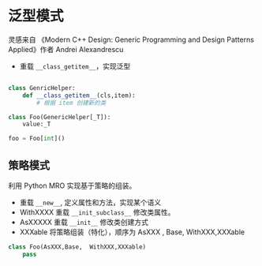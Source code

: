 # 泛型模式

灵感来自 《Modern C++ Design: Generic Programming and Design Patterns Applied》作者 Andrei Alexandrescu

- 重载 `__class_getitem__`，实现泛型

```python

class GenricHelper:
    def __class_getitem__(cls,item):
        # 根据 item 创建新的类

class Foo(GenericHelper[_T]):
    value:_T

foo = Foo[int]()
```

## 策略模式

利用 Python MRO 实现基于策略的组装。

- 重载 `__new__`, 定义属性和方法，实现某个语义
- WithXXXX 重载 `__init_subclass__` 修改类属性。
- AsXXXXX 重载 `__init__` 修改类创建方式
- XXXable
  将策略组装（特化），顺序为 AsXXX , Base, WithXXX,XXXable

```python
class Foo(AsXXX,Base,  WithXXX,XXXable)
    pass
```
